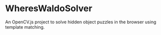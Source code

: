 # WheresWaldoSolver
An OpenCV.js project to solve hidden object puzzles in the browser using template matching.
